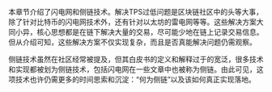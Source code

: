 本章节介绍了闪电网和侧链技术。解决TPS过低问题是区块链社区中的头等大事，除了针对比特币的闪电网技术外，还有针对以太坊的雷电网等等。这些解决方案大同小异，核心思想都是在链下解决大量的交易，尽可能少地在链上记录交易信息。但从介绍可知，这些解决方案不仅实现复杂，而且是否真能解决问题仍需观察。

侧链技术虽然在社区经常被提及，但其白皮书的定义和解释过于的宽泛，很多技术和实现都被划为侧链技术，包括闪电网在一些文章中也被称为侧链。由此可见，这项技术也许仍需更多的时间思索和沉淀：“何为侧链”以及该如何真正实现落地。



